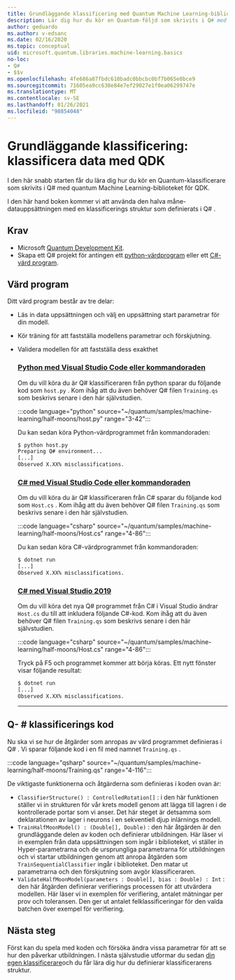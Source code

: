 ```yaml
---
title: Grundläggande klassificering med Quantum Machine Learning-biblioteket
description: Lär dig hur du kör en Quantum-följd som skrivits i Q# med hjälp av quantum Machine Learning-biblioteket för Microsoft-QDK.
author: geduardo
ms.author: v-edsanc
ms.date: 02/16/2020
ms.topic: conceptual
uid: microsoft.quantum.libraries.machine-learning.basics
no-loc:
- Q#
- $$v
ms.openlocfilehash: 4fe686a87fbdc610badc0bbcbc0bf7b065e0bce9
ms.sourcegitcommit: 71605ea9cc630e84e7ef29027e1f0ea06299747e
ms.translationtype: MT
ms.contentlocale: sv-SE
ms.lasthandoff: 01/26/2021
ms.locfileid: "98854048"
---
```

# <a name="basic-classification-classify-data-with-the-qdk"></a>Grundläggande klassificering: klassificera data med QDK

I den här snabb starten får du lära dig hur du kör en Quantum-klassificerare som skrivits i Q# med quantum Machine Learning-biblioteket för QDK. 

I den här hand boken kommer vi att använda den halva måne-datauppsättningen med en klassificerings struktur som definierats i Q# .

## <a name="prerequisites"></a>Krav

- Microsoft [Quantum Development Kit](xref:microsoft.quantum.install).
- Skapa ett Q# projekt för antingen ett [python-värdprogram](xref:microsoft.quantum.install.python) eller ett [C#-värd program](xref:microsoft.quantum.install.cs).

## <a name="host-program"></a>Värd program

Ditt värd program består av tre delar:

- Läs in data uppsättningen och välj en uppsättning start parametrar för din modell.
- Kör träning för att fastställa modellens parametrar och förskjutning.
- Validera modellen för att fastställa dess exakthet

    ### <a name="python-with-visual-studio-code-or-the-command-line"></a>[Python med Visual Studio Code eller kommandoraden](#tab/tabid-python)

    Om du vill köra du är Q# klassificeraren från python sparar du följande kod som `host.py` . Kom ihåg att du även behöver Q# filen `Training.qs` som beskrivs senare i den här självstudien.

    :::code language="python" source="~/quantum/samples/machine-learning/half-moons/host.py" range="3-42":::

    Du kan sedan köra Python-värdprogrammet från kommandoraden:

    ```bash
    $ python host.py
    Preparing Q# environment...
    [...]
    Observed X.XX% misclassifications.
    ```

    ### <a name="c-with-visual-studio-code-or-the-command-line"></a>[C# med Visual Studio Code eller kommandoraden](#tab/tabid-csharp)

    Om du vill köra du är Q# klassificeraren från C# sparar du följande kod som `Host.cs` . Kom ihåg att du även behöver Q# filen `Training.qs` som beskrivs senare i den här självstudien.

    :::code language="csharp" source="~/quantum/samples/machine-learning/half-moons/Host.cs" range="4-86":::

    Du kan sedan köra C#-värdprogrammet från kommandoraden:

    ```bash
    $ dotnet run
    [...]
    Observed X.XX% misclassifications.
    ```

    ### <a name="c-with-visual-studio-2019"></a>[C# med Visual Studio 2019](#tab/tabid-vs2019)

    Om du vill köra det nya Q# programmet från C# i Visual Studio ändrar `Host.cs` du till att inkludera följande C#-kod. Kom ihåg att du även behöver Q# filen `Training.qs` som beskrivs senare i den här självstudien.

    :::code language="csharp" source="~/quantum/samples/machine-learning/half-moons/Host.cs" range="4-86":::

    Tryck på F5 och programmet kommer att börja köras. Ett nytt fönster visar följande resultat: 

    ```bash
    $ dotnet run
    [...]
    Observed X.XX% misclassifications.
    ```
    ***

## <a name="q-classifier-code"></a>Q- \# klassificerings kod

Nu ska vi se hur de åtgärder som anropas av värd programmet definieras i Q# .
Vi sparar följande kod i en fil med namnet `Training.qs` .

:::code language="qsharp" source="~/quantum/samples/machine-learning/half-moons/Training.qs" range="4-116":::

De viktigaste funktionerna och åtgärderna som definieras i koden ovan är:

- `ClassifierStructure() : ControlledRotation[]` : i den här funktionen ställer vi in strukturen för vår krets modell genom att lägga till lagren i de kontrollerade portar som vi anser. Det här steget är detsamma som deklarationen av lager i neurons i en sekventiell djup inlärnings modell.
- `TrainHalfMoonModel() : (Double[], Double)` : den här åtgärden är den grundläggande delen av koden och definierar utbildningen. Här läser vi in exemplen från data uppsättningen som ingår i biblioteket, vi ställer in Hyper-parametrarna och de ursprungliga parametrarna för utbildningen och vi startar utbildningen genom att anropa åtgärden som `TrainSequentialClassifier` ingår i biblioteket. Den matar ut parametrarna och den förskjutning som avgör klassificeraren.
- `ValidateHalfMoonModel(parameters : Double[], bias : Double) : Int` : den här åtgärden definierar verifierings processen för att utvärdera modellen. Här läser vi in exemplen för verifiering, antalet mätningar per prov och toleransen. Den ger ut antalet felklassificeringar för den valda batchen över exempel för verifiering.

## <a name="next-steps"></a>Nästa steg

Först kan du spela med koden och försöka ändra vissa parametrar för att se hur den påverkar utbildningen. I nästa självstudie utformar du sedan [din egen klassificerare](xref:microsoft.quantum.libraries.machine-learning.design)och du får lära dig hur du definierar klassificerarens struktur.
